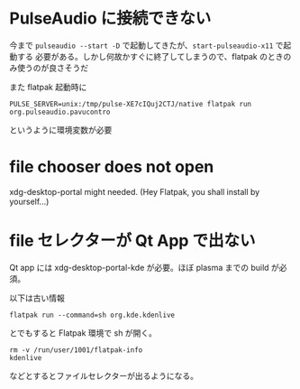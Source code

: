 # PulseAudio に接続できない

今まで ```pulseaudio --start -D``` で起動してきたが、```start-pulseaudio-x11``` で起動する
必要がある。しかし何故かすぐに終了してしまうので、flatpak のときのみ使うのが良さそうだ

また flatpak 起動時に

```
PULSE_SERVER=unix:/tmp/pulse-XE7cIQuj2CTJ/native flatpak run  org.pulseaudio.pavucontro
```

というように環境変数が必要

# file chooser does not open

xdg-desktop-portal might needed. (Hey Flatpak, you shall install by yourself...)

# file セレクターが Qt App で出ない

Qt app には xdg-desktop-portal-kde が必要。ほぼ plasma までの build が必須。

以下は古い情報

```
flatpak run --command=sh org.kde.kdenlive
```

とでもすると Flatpak 環境で sh が開く。

```
rm -v /run/user/1001/flatpak-info
kdenlive
```

などとするとファイルセレクターが出るようになる。

<!-- vim: set tw=90 filetype=markdown : -->
